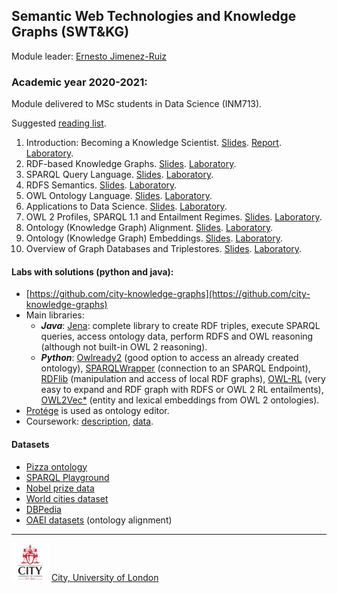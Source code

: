 ## Semantic Web Technologies and Knowledge Graphs (SWT&KG)

Module leader: [Ernesto Jimenez-Ruiz](https://www.city.ac.uk/about/people/academics/ernesto-jimenez-ruiz)

### Academic year 2020-2021: 

Module delivered to MSc students in Data Science (INM713).

Suggested [reading list](https://github.com/turing-knowledge-graphs/teaching/blob/main/city/ReadingList.md).


1. Introduction: Becoming a Knowledge Scientist. [Slides](https://github.com/turing-knowledge-graphs/teaching/blob/main/city/2020-2021/INM713_Introduction_Knowledge_Scientist_slides.pdf). [Report](https://github.com/turing-knowledge-graphs/teaching/blob/main/city/2020-2021/INM713_Introduction_Knowledge_Scientist.pdf). [Laboratory](https://github.com/turing-knowledge-graphs/teaching/blob/main/city/2020-2021/INM713_Lab_Session1.pdf).
2. RDF-based Knowledge Graphs. [Slides](https://github.com/turing-knowledge-graphs/teaching/blob/main/city/2020-2021/INM713_RDF_Knowledge_Graphs.pdf). [Laboratory](https://github.com/turing-knowledge-graphs/teaching/blob/main/city/2020-2021/INM713_Lab_Session2.pdf).
3. SPARQL Query Language. [Slides](https://github.com/turing-knowledge-graphs/teaching/blob/main/city/2020-2021/INM713_SPARQL1.0.pdf). [Laboratory](https://github.com/turing-knowledge-graphs/teaching/blob/main/city/2020-2021/INM713_Lab_Session3.pdf).
4. RDFS Semantics. [Slides](https://github.com/turing-knowledge-graphs/teaching/blob/main/city/2020-2021/INM713_RDFS_Semantics.pdf). [Laboratory](https://github.com/turing-knowledge-graphs/teaching/blob/main/city/2020-2021/INM713_Lab_Session4.pdf).
5. OWL Ontology Language. [Slides](https://github.com/turing-knowledge-graphs/teaching/blob/main/city/2020-2021/INM713_OWL_Language.pdf). [Laboratory](https://github.com/turing-knowledge-graphs/teaching/blob/main/city/2020-2021/INM713_Lab_Session5.pdf).
6. Applications to Data Science. [Slides](https://github.com/turing-knowledge-graphs/teaching/blob/main/city/2020-2021/INM713_CSV_to_KG.pdf). [Laboratory](https://github.com/turing-knowledge-graphs/teaching/blob/main/city/2020-2021/INM713_Lab_Session6.pdf).
7. OWL 2 Profiles, SPARQL 1.1 and Entailment Regimes. [Slides](https://github.com/turing-knowledge-graphs/teaching/blob/main/city/2020-2021/INM713_OWL2Profiles_SPARQL1.1.pdf). [Laboratory](https://github.com/turing-knowledge-graphs/teaching/blob/main/city/2020-2021/INM713_Lab_Session7.pdf).
8. Ontology (Knowledge Graph) Alignment. [Slides](https://github.com/turing-knowledge-graphs/teaching/blob/main/city/2020-2021/INM713_Ontology_Alignment.pdf). [Laboratory](https://github.com/turing-knowledge-graphs/teaching/blob/main/city/2020-2021/INM713_Lab_Session8.pdf).
9. Ontology (Knowledge Graph) Embeddings. [Slides](https://github.com/turing-knowledge-graphs/teaching/blob/main/city/2020-2021/INM713_Ontology_Embeddings.pdf). [Laboratory](https://github.com/turing-knowledge-graphs/teaching/blob/main/city/2020-2021/INM713_Lab_Session9.pdf).
10. Overview of Graph Databases and Triplestores. [Slides](https://github.com/turing-knowledge-graphs/teaching/blob/main/city/2020-2021/INM713_Overview_Graph_Databases.pdf). [Laboratory](https://github.com/turing-knowledge-graphs/teaching/blob/main/city/2020-2021/INM713_Lab_Session10.pdf).

#### Labs with solutions (python and java): 
- [https://github.com/city-knowledge-graphs](https://github.com/city-knowledge-graphs)
- Main libraries: 
  - ***Java***: [Jena](https://jena.apache.org/index.html): complete library to create RDF triples, execute SPARQL queries, access ontology data, perform RDFS and OWL reasoning (although not built-in OWL 2 reasoning).
  - ***Python***: [Owlready2](https://pypi.org/project/Owlready2/) (good option to access an already created ontology), [SPARQLWrapper](https://pypi.org/project/SPARQLWrapper/) (connection to an SPARQL Endpoint), [RDFlib](https://pypi.org/project/rdflib/) (manipulation and access of local RDF graphs), [OWL-RL](https://pypi.org/project/owlrl/5.2.1/) (very easy to expand and RDF graph with RDFS or OWL 2 RL entailments), [OWL2Vec*](https://github.com/KRR-Oxford/OWL2Vec-Star) (entity and lexical embeddings from OWL 2 ontologies).
- [Protége](https://protege.stanford.edu/) is used as ontology editor.
- Coursework: [description](https://github.com/turing-knowledge-graphs/teaching/blob/main/city/2020-2021/INM713_Coursework.pdf), [data](https://github.com/turing-knowledge-graphs/teaching/blob/main/city/2020-2021/INM713_coursework_data_pizza_8358_1_reduced.csv).


#### Datasets 
- [Pizza ontology](https://protege.stanford.edu/ontologies/pizza/pizza.owl)
- [SPARQL Playground](http://sparql-playground.sib.swiss/)
- [Nobel prize data](https://www.nobelprize.org/about/linked-data-examples/)
- [World cities dataset](https://simplemaps.com/data/world-cities)
- [DBPedia](https://dbpedia.org/sparql)
- [OAEI datasets](http://oaei.ontologymatching.org/) (ontology alignment)


---

<img src="city-logo.jpg" width="60" alt="City">   [City, University of London](https://www.city.ac.uk/)

